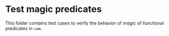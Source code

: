# Test magic predicates

This folder contains test cases to verify the behavior of _magic_ of functional predicates in `cwm`.
